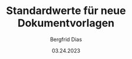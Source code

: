 ---
uid: help-de-document-template-defaults
title: Standardwerte für neue Dokumentvorlagen
description: Standardwerte für neue Dokumentvorlagen
author: Bergfrid Dias
date: 03.24.2023
keywords: Nummer, Zähler
content_type: howto
audience: settings
audience_tooltip: Settings and maintenance
language: de
---